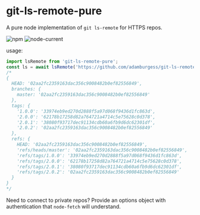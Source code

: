 # git-ls-remote-pure

A pure node implementation of `git ls-remote` for HTTPS repos.

![npm](https://img.shields.io/npm/v/git-ls-remote-pure) ![node-current](https://img.shields.io/node/v/git-ls-remote-pure)

usage:

```js
import lsRemote from 'git-ls-remote-pure';
const ls = await lsRemote('https://github.com/adamburgess/git-ls-remote-pure.git');
/*
{
  HEAD: '02aa2fc2359163dac356c9008482b0ef82556849',
  branches: {
    master: '02aa2fc2359163dac356c9008482b0ef82556849'
  },
  tags: {
    '1.0.0': '33974eb9ed270d2888f5a97d068f9436d1fc863d',
    '2.0.0': '62178b17258d82a764721a4714c5e75628c0d378',
    '2.0.1': '38080f93717dec91134cdb60a6fb9d6dc62301df',
    '2.0.2': '02aa2fc2359163dac356c9008482b0ef82556849'
  },
  refs: {
    HEAD: '02aa2fc2359163dac356c9008482b0ef82556849',
    'refs/heads/master': '02aa2fc2359163dac356c9008482b0ef82556849',
    'refs/tags/1.0.0': '33974eb9ed270d2888f5a97d068f9436d1fc863d',
    'refs/tags/2.0.0': '62178b17258d82a764721a4714c5e75628c0d378',
    'refs/tags/2.0.1': '38080f93717dec91134cdb60a6fb9d6dc62301df',
    'refs/tags/2.0.2': '02aa2fc2359163dac356c9008482b0ef82556849'
  }
}
*/
```

Need to connect to private repos? Provide an options object with authentication that `node-fetch` will understand.

